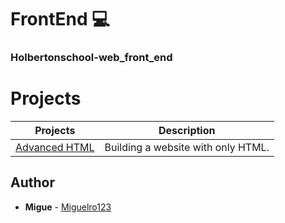 # FrontEnd :computer:

### Holbertonschool-web_front_end

# Projects
Projects | Description
----------- | -----------
[Advanced HTML](./0x00-html_advanced) | Building a website with only HTML.

## Author

- **Migue** - [Miguelro123](https://github.com/Miguelro123)